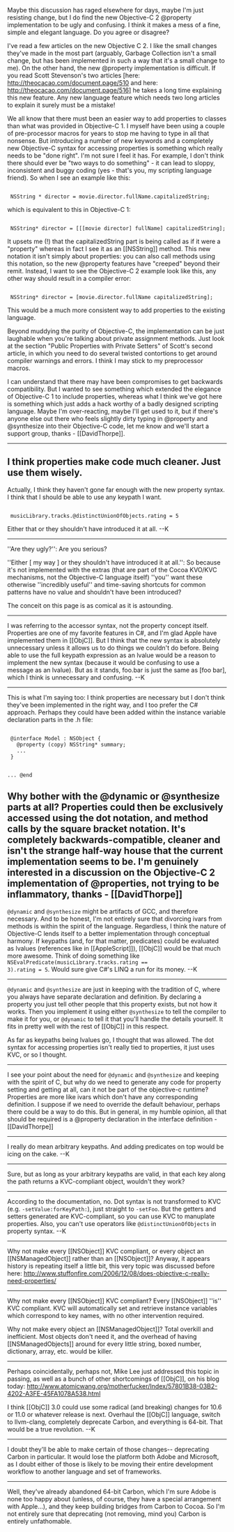 

Maybe this discussion has raged elsewhere for days, maybe I'm just resisting change, but I do find the new Objective-C 2 @property implementation to be ugly and confusing. I think it makes a mess of a fine, simple and elegant language.  Do you agree or disagree?

I've read a few articles on the new Objective C 2. I like the small changes they've made in the most part (arguably, Garbage Collection isn't a small change, but has been implemented in such a way that it's a small change to me). On the other hand, the new @property implementation is difficult. If you read Scott Stevenson's two articles [here: http://theocacao.com/document.page/510 and here: http://theocacao.com/document.page/516] he takes a long time explaining this new feature. Any new language feature which needs two long articles to explain it surely must be a mistake!

We all know that there must been an easier way to add properties to classes than what was provided in Objective-C 1. I myself have been using a couple of pre-processor macros for years to stop me having to type in all that nonsense. But introducing a number of new keywords and a completely new Objective-C syntax for accessing properties is something which really needs to be "done right". I'm not sure I feel it has. For example, I don't think there should ever be "two ways to do something" - it can lead to sloppy, inconsistent and buggy coding (yes - that's you, my scripting language friend). So when I see an example like this:

<code>
 NSString * director = movie.director.fullName.capitalizedString;
</code>

which is equivalent to this in Objective-C 1:

<code>
 NSString* director = [[[movie director] fullName] capitalizedString];
</code>

It upsets me (!) that the capitalizedString part is being called as if it were a "property" whereas in fact I see it as an [[NSString]] method. This new notation it isn't simply about properties: you can also call methods using this notation, so the new @property features have "creeped" beyond their remit. Instead, I want to see the Objective-C 2 example look like this, any other way should result in a compiler error:

<code>
 NSString* director = [movie.director.fullName capitalizedString];
</code>

This would be a much more consistent way to add properties to the existing language.

Beyond muddying the purity of Objective-C, the implementation can be just laughable when you're talking about private assignment methods. Just look at the section "Public Properties with Private Setters" of Scott's second article, in which you need to do several twisted contortions to get around compiler warnings and errors. I think I may stick to my preprocessor macros.

I can understand that there may have been compromises to get backwards compatibility. But I wanted to see something which extended the elegance of Objective-C 1 to include properties, whereas what I think we've got here is something which just adds a hack worthy of a badly designed scripting language. Maybe I'm over-reacting, maybe I'll get used to it, but if there's anyone else out there who feels slightly dirty typing in @property and @synthesize into their Objective-C code, let me know and we'll start a support group, thanks - [[DavidThorpe]].


----
I think properties make code much cleaner. Just use them wisely. 
----

Actually, I think they haven't gone far enough with the new property syntax.  I think that I should be able to use any keypath I want.

<code>
 musicLibrary.tracks.@distinctUnionOfObjects.rating = 5
</code>

Either that or they shouldn't have introduced it at all.  --K

----

''Are they ugly?'': Are you serious? 

''Either [ my way ] or they shouldn't have introduced it at all.'': So because it's not implemented with the extras (that are part of the Cocoa KVO/KVC mechanisms, not the Objective-C language itself) ''you'' want these otherwise ''incredibly useful'' and time-saving shortcuts for common patterns have no value and shouldn't have been introduced?

The conceit on this page is as comical as it is astounding.

----

I was referring to the accessor syntax, not the property concept itself.  Properties are one of my favorite features in C#, and I'm glad Apple have implemented them in [[ObjC]].  But I think that the new syntax is absolutely unnecessary unless it allows us to do things we couldn't do before.  Being able to use the full keypath expression as an lvalue would be a reason to implement the new syntax (because it would be confusing to use a message as an lvalue).  But as it stands, foo.bar is just the same as [foo bar], which I think is unnecessary and confusing.  --K

----

This is what I'm saying too: I think properties are necessary but I don't think they've been implemented in the right way, and I too prefer the C# approach. Perhaps they could have been added within the instance variable  declaration parts in the .h file:

<code>
 @interface Model : NSObject {
   @property (copy) NSString* summary;
   ...
 }
 
 ...
 @end
</code>

Why bother with the @dynamic or @synthesize parts at all? Properties could then be exclusively accessed using the dot notation, and method calls by the square bracket notation. It's completely backwards-compatible, cleaner and isn't the strange half-way house that the current implementation seems to be. I'm genuinely interested in a discussion on the Objective-C 2 implementation of @properties, not trying to be inflammatory, thanks - [[DavidThorpe]]
----
<code>@dynamic</code> and <code>@synthesize</code> might be artifacts of GCC, and therefore necessary.  And to be honest, I'm not entirely sure that divorcing ivars from methods is within the spirit of the language.  Regardless, I think the nature of Objective-C lends itself to a better implementation through conceptual harmony.  If keypaths (and, for that matter, predicates) could be evaluated as lvalues (references like in [[AppleScript]]), [[ObjC]] would be that much more awesome.  Think of doing something like <code>NSEvalPredicate(musicLibrary.tracks.rating == 3).rating = 5</code>.  Would sure give C#'s LINQ a run for its money. --K

----
<code>@dynamic</code> and <code>@synthesize</code> are just in keeping with the tradition of C, where you always have separate declaration and definition. By declaring a property you just tell other people that this property exists, but not how it works. Then you implement it using either <code>@synthesize</code> to tell the compiler to make it for you, or <code>@dynamic</code> to tell it that you'll handle the details yourself. It fits in pretty well with the rest of [[ObjC]] in this respect.

As far as keypaths being lvalues go, I thought that was allowed. The dot syntax for accessing properties isn't really tied to properties, it just uses KVC, or so I thought.

----

I see your point about the need for <code>@dynamic</code> and <code>@synthesize</code> and keeping with the spirit of C, but why do we need to generate any code for property setting and getting at all, can it not be part of the objective-c runtime? Properties are more like ivars which don't have any corresponding definition. I suppose if we need to override the default behaviour, perhaps there could be a way to do this. But in general, in my humble opinion, all that should be required is a @property declaration in the interface definition - [[DavidThorpe]]

----
I really do mean arbitrary keypaths.  And adding predicates on top would be icing on the cake. --K

----
Sure, but as long as your arbitrary keypaths are valid, in that each key along the path returns a KVC-compliant object, wouldn't they work?

----
According to the documentation, no.  Dot syntax is not transformed to KVC (e.g. <code>-setValue:forKeyPath:</code>), just straight to <code>-setFoo</code>.  But the getters and setters generated are KVC-compliant, so you can use KVC to manuplate properties.  Also, you can't use operators like <code>@distinctUnionOfObjects</code> in property syntax. --K

----

Why not make every [[NSObject]] KVC compliant, or every object an [[NSManagedObject]] rather than an [[NSObject]]? Anyway, it appears history is repeating itself a little bit, this very topic was discussed before here: http://www.stuffonfire.com/2006/12/08/does-objective-c-really-need-properties/

----
Why not make every [[NSObject]] KVC compliant? Every [[NSObject]] ''is'' KVC compliant. KVC will automatically set and retrieve instance variables which correspond to key names, with no other intervention required.

Why not make every object an [[NSManagedObject]]? Total overkill and inefficient. Most objects don't need it, and the overhead of having [[NSManagedObjects]] around for every little string, boxed number, dictionary, array, etc. would be killer.

----
Perhaps coincidentally, perhaps not, Mike Lee just addressed this topic in passing, as well as a bunch of other shortcomings of [[ObjC]], on his blog today: http://www.atomicwang.org/motherfucker/Index/57801B38-03B2-4202-A3FE-45FA1078A538.html

I think [[ObjC]] 3.0 could use some radical (and breaking) changes for 10.6 or 11.0 or whatever release is next.  Overhaul the [[ObjC]] language, switch to llvm-clang, completely deprecate Carbon, and everything is 64-bit.  That would be a true revolution. --K

----
I doubt they'll be able to make certain of those changes-- deprecating Carbon in particular. It would lose the platform both Adobe and Microsoft, as I doubt either of those is likely to be moving their entire development workflow to another language and set of frameworks.

----
Well, they've already abandoned 64-bit Carbon, which I'm sure Adobe is none too happy about (unless, of course, they have a special arrangement with Apple...), and they keep building bridges from Carbon to Cocoa.  So I'm not entirely sure that deprecating (not removing, mind you) Carbon is entirely unfathomable.